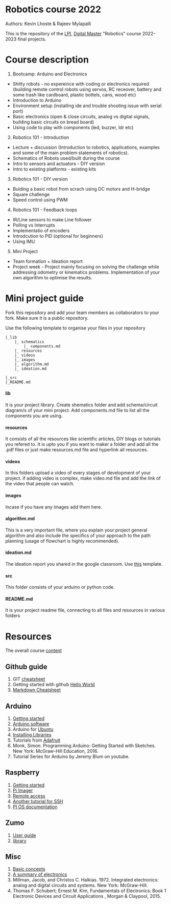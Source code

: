 # Robotics course 2022

Authors: Kevin Lhoste & Rajeev Mylapalli

This is the repository of the [LPI](https://www.learningplanetinstitute.org/en), [Dgital Master](https://master.learningplanetinstitute.org/en/digital) "Robotics" course 2022-2023 final projects.

# Course description
1. Bootcamp: Arduino and Electronics
* Shitty robots - no expereince with coding or electronics required (building remote control robots using servos, RC receover, battery and some trash like cardboard, plastic bottels, cans, wood etc)
* Introduction to Arduino
* Environment setup (installing ide and trouble shooting issue with serial port)
* Basic electronics (open & close circuits, analog vs digital signals, building basic circuits on bread board)
* Using code to play with components (led, buzzer, ldr etc)
2. Robotics 101 - Introduction
* Lecture + discussion (Introduction to robotics, applications, examples and some of the main problem statements of robotics).
* Schematics of Robots used/built during the course
* Intro to sensors and actuators - DIY version
* Intro to existing platforms - existing kits
3. Robotics 101 - DIY version
* Bulding a basic robot from scrach using DC motors and H-bridge
* Square challenge
* Speed control using PWM
4. Robotics 101 - Feedback loops
* IR/Line sensors to make Line follower
* Polling vs Interrupts
* Implementatio of encoders
* Introdcution to PID (optional for beginners)
* Using IMU
5. Mini Project
* Team formation + Ideation report
* Project week - Project mainly focusing on solving the challenge while addressing odometry or kinematics problems. Implementation of your own algorithm to optimise the results.

# Mini project guide
Fork this repository and add your team members as collaborators to your fork. Make sure it is a public repository.

Use the following template to organise your files in your repository
 
    |_lib
        |_ schematics
            |_ components.md
        |_ resources
        |_ videos
        |_ images
        |_ algorithm.md
        |_ ideation.md

    |_src
    |_README.md

#### lib
It is your project library. Create shematics folder and add schema/circuit diagram/s of your mini project. Add components.md file to list all the components you are using.
#### resources 
It consists of all the resources like scientific articles, DIY blogs or tutorials you refered to. It is upto you if you want to maker a folder and add all the .pdf files or just make resources.md file and hyperlink all resources.
#### videos
In this folders upload a video of every stages of development of your project. if adding video is complex, make video.md file and add the link of the video that people can watch.
#### images
Incase if you have any images add them here.
#### algorithm.md
This is a very important file, where you explain your project general algorithm and also include the specifics of your approach to the path planning (usage of flowchart is highly recommended).
#### ideation.md
The ideation report you shared in the google classroom. Use [this](https://docs.google.com/document/d/1_CShynGTKjrCND__M2uXStj70VsBB-udfWfXpMz84Vs/edit) template.
#### src
This folder consists of your arduino or python code.
#### README.md
It is your project readme file, connecting to all files and resources in various folders

# Resources
The overall course [content](https://docs.google.com/presentation/d/1irOeB_RKd-NETgOlSd2deLiXENa9ExU59z8WiRyq_DI/edit#slide=id.gb895fb238d_0_475)
## Github guide
1. GIT [cheatsheet](https://education.github.com/git-cheat-sheet-education.pdf)
2. Getting started with github [Hello World](https://docs.github.com/en/get-started/quickstart/hello-world)
3. [Markdown Cheatsheet](https://github.com/adam-p/markdown-here/wiki/Markdown-Cheatsheet)

## Arduino
1. [Getting started](https://www.arduino.cc/en/Guide)
2. [Arduino software](https://www.arduino.cc/en/software)
3. Arduino for [Ubuntu](https://ubuntu.com/tutorials/install-the-arduino-ide#1-overview)
4. [Installing Libraries](https://docs.arduino.cc/software/ide-v1/tutorials/installing-libraries)
5. Tutorials from [Adafruit](https://learn.adafruit.com/series/learn-arduino)
6. Monk, Simon. Programming Arduino: Getting Started with Sketches. New York: McGraw-Hill Education, 2016.
7. Tutorial Series for Arduino by Jeremy Blum on youtube.
## Raspberry
1. [Getting started](https://projects.raspberrypi.org/en/projects/raspberry-pi-setting-up)
2. [Pi Imager](https://www.raspberrypi.com/software/)
3. [Remote access](https://www.raspberrypi.com/documentation/computers/remote-access.html)
4. [Another tutorial for SSH](https://raspberrypi-guide.github.io/networking/connecting-via-ssh)
5. [PI OS documentation](https://www.raspberrypi.com/documentation/computers/os.html)
## Zumo
1. [User guide](https://www.pololu.com/docs/0J57)
2. [library](https://github.com/pololu/zumo-shield-arduino-library)
## Misc
1. [Basic concepts](https://www.electronics-notes.com/articles/basic_concepts/)
2. [A summary of electronics](https://electroagenda.com/en/a-summary-of-electronics/)
3. Millman, Jacob, and Christos C. Halkias. 1972. Integrated electronics: analog and digital circuits and systems. New York: McGraw-Hill. 
4. Thomas F. Schubert; Ernest M. Kim, Fundamentals of Electronics: Book 1 Electronic Devices and Circuit Applications , Morgan & Claypool, 2015.




